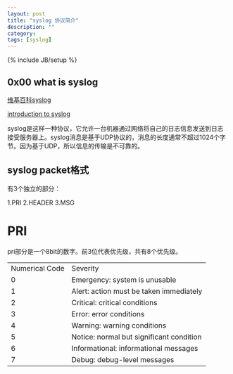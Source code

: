 ```yaml
---
layout: post
title: "syslog 协议简介"
description: ""
category: 
tags: [syslog]
---
```

{% include JB/setup %}


## 0x00 what is syslog ##

[维基百科syslog](http://en.wikipedia.org/wiki/Syslog)

[introduction to syslog](http://www.monitorware.com/common/en/articles/syslog-described.php)

syslog是这样一种协议，它允许一台机器通过网络将自己的日志信息发送到日志接受服务器上。syslog消息是基于UDP协议的，消息的长度通常不超过1024个字节。因为基于UDP，所以信息的传输是不可靠的。


## syslog packet格式 ##

有3个独立的部分：

1.PRI
2.HEADER
3.MSG


# PRI #

pri部分是一个8bit的数字。前3位代表优先级，共有8个优先级。

<table class="table table-bordered table-striped table-condensed">
   <tr>
      <td>Numerical Code </td>
      <td>Severity</td>
   </tr>
   <tr>
      <td>0 </td>
      <td>Emergency: system is unusable</td>
   </tr>
   <tr>
      <td>1 </td>
      <td>Alert: action must be taken immediately</td>
   </tr>
   <tr>
      <td>2 </td>
      <td>Critical: critical conditions</td>
   </tr>
   <tr>
      <td>3 </td>
      <td>Error: error conditions</td>
   </tr>
   <tr>
      <td>4 </td>
      <td>Warning: warning conditions</td>
   </tr>
   <tr>
      <td>5 </td>
      <td>Notice: normal but significant condition</td>
   </tr>
   <tr>
      <td>6 </td>
      <td>Informational: informational messages</td>
   </tr>
   <tr>
      <td>7 </td>
      <td>Debug: debug-level messages</td>
   </tr>
</table>
